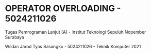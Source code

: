 # OPERATOR OVERLOADING - 5024211026
Tugas Pemrograman Lanjut (A) - Institut Teknologi Sepuluh Nopember Surabaya

Wildan Jarod Tyas Sasongko - 5024211026 - Teknik Komputer 2021
